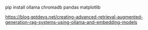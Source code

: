 pip install ollama chromadb pandas matplotlib


https://blog.gptdevs.net/creating-advanced-retrieval-augmented-generation-rag-systems-using-ollama-and-embedding-models